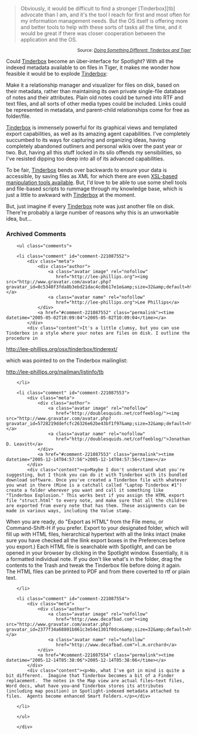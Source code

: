 <blockquote>Obviously, it would be difficult to find a stronger [Tinderbox][tb] advocate than I am, and it's the tool I reach for first and most often for my information management needs. But the OS itself is offering more and better tools to help with these sorts of tasks all the time, and it would be great if there was closer cooperation between the application and the OS.</blockquote>
  <div align="right"><small>Source: <cite><a href="http://www.doug-miller.net/blog/archive/tinderboxandtiger.html">Doing Something Different: Tinderbox and Tiger</a></cite></small></div>

Could [Tinderbox][tb] become an über-interface for Spotlight?  With all the indexed metadata available to on files in Tiger, it makes me wonder how feasible it would be to explode [Tinderbox][tb]:  

Make it a relationship manager and visualizer for files on disk, based on their metadata, rather than maintaining its own private single-file database of notes and their attributes.  Plain old notes could be turned into RTF and text files, and all sorts of other media types could be included.  Links could be represented in metadata, and parent-child relationships come for free as folder/file.  

[Tinderbox][tb] is immensely powerful for its graphical views and templated export capabilities, as well as its amazing agent capabilities.  I've completely succumbed to its ways for capturing and organizing ideas, having completely abandoned outliners and personal wikis over the past year or two.  But, having all this stuff locked in its silo offends my sensibilities, so I've resisted dipping too deep into all of its advanced capabilities.

To be fair, [Tinderbox][tb] bends over backwards to ensure your data is accessible, by saving files as XML for which there are even [XSL-based manipulation tools available][tbxsl].  But, I'd love to be able to use some shell tools and file-based scripts to rummage through my knowledge base, which is just a little to awkward with [Tinderbox][tb] at the moment.

But, just imagine if every [Tinderbox][tb] note was just another file on disk.  There're probably a large number of reasons why this is an unworkable idea, but...

[tbxsl]: http://www.istop.com/~maparent/tinderbox/
[tb]: http://www.eastgate.com/Tinderbox/

<div id="comments" class="comments archived-comments">
            <h3>Archived Comments</h3>
            
        <ul class="comments">
            
        <li class="comment" id="comment-221087552">
            <div class="meta">
                <div class="author">
                    <a class="avatar image" rel="nofollow" 
                       href="http://lee-phillips.org"><img src="http://www.gravatar.com/avatar.php?gravatar_id=0c5348f3fda8b3ebd21dac4cdb617e1e&amp;size=32&amp;default=http://mediacdn.disqus.com/1320279820/images/noavatar32.png"/></a>
                    <a class="avatar name" rel="nofollow" 
                       href="http://lee-phillips.org">Lee Phillips</a>
                </div>
                <a href="#comment-221087552" class="permalink"><time datetime="2005-05-02T10:09:04">2005-05-02T10:09:04</time></a>
            </div>
            <div class="content">It's a little clumsy, but you can use Tinderbox in a style where your notes are files on disk. I outline the procedure in 

http://lee-phillips.org/osx/tinderbox/tinderext/

which was pointed to on the Tinderbox mailinglist:

http://lee-phillips.org/mailman/listinfo/tb</div>
            
        </li>
    
        <li class="comment" id="comment-221087553">
            <div class="meta">
                <div class="author">
                    <a class="avatar image" rel="nofollow" 
                       href="http://doublesquids.net/coffeeblog/"><img src="http://www.gravatar.com/avatar.php?gravatar_id=5728219ddefcfc26326e62be43bf1f97&amp;size=32&amp;default=http://mediacdn.disqus.com/1320279820/images/noavatar32.png"/></a>
                    <a class="avatar name" rel="nofollow" 
                       href="http://doublesquids.net/coffeeblog/">Jonathan D. Leavitt</a>
                </div>
                <a href="#comment-221087553" class="permalink"><time datetime="2005-12-14T04:57:56">2005-12-14T04:57:56</time></a>
            </div>
            <div class="content"><p>Maybe I don't understand what you're suggesting, but I think you can do it with Tinderbox with its bundled download software. Once you've created a Tinderbox file with whatever you wnat in there (Mine is a catchall called "Laptop Tinderbox #1") create a folder wherever you want and call it something like "Tinderbox Explosion." This works best if you assign the HTML export file "struct.html" to every note, and make sure that all the children are exported from every note that has them. These assignments can be made in various ways, including the Value stamp.
When you are ready, do "Export as HTML" from the File menu, or Command-Shift-H if you prefer. Export to your designated folder, which will fill up with HTML files, hierarchical hypertext with all the links intact (make sure you have checked all the llink export boxes in the Preferences before you export.)
Each HTML file is searchable with Spotlight, and can be opened in your browser by clicking in the Spotlight window. Essentially, it is a formatted individual note. If you don't like what's in the folder, drag the contents to the Trash and tweak the Tinderbox file before doing it again. The HTML files can be printed to PDF and from there coverted to rtf or plain text.</p></div>
            
        </li>
    
        <li class="comment" id="comment-221087554">
            <div class="meta">
                <div class="author">
                    <a class="avatar image" rel="nofollow" 
                       href="http://www.decafbad.com"><img src="http://www.gravatar.com/avatar.php?gravatar_id=2377f34a68801b861c3e54e1301f0dce&amp;size=32&amp;default=http://mediacdn.disqus.com/1320279820/images/noavatar32.png"/></a>
                    <a class="avatar name" rel="nofollow" 
                       href="http://www.decafbad.com">l.m.orchard</a>
                </div>
                <a href="#comment-221087554" class="permalink"><time datetime="2005-12-14T05:38:06">2005-12-14T05:38:06</time></a>
            </div>
            <div class="content"><p>No, what I've got in mind is quite a bit different.  Imagine that Tinderbox becomes a bit of a Finder replacement.  The notes in the Map view are actual files—text files, Word docs, what have you—and Tinderbox stores its attributes (including map position) in Spotlight-indexed metadata attached to files.  Agents become enhanced Smart Folders.</p></div>
            
        </li>
    
        </ul>
    
        </div>
    
